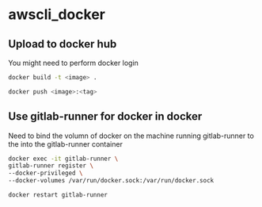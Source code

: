 # awscli_docker

## Upload to docker hub

You might need to perform docker login

```bash
docker build -t <image> .

docker push <image>:<tag>

```

## Use gitlab-runner for docker in docker

Need to bind the volumn of docker on the machine running gitlab-runner to the into the gitlab-runner container

```bash
docker exec -it gitlab-runner \
gitlab-runner register \
--docker-privileged \
--docker-volumes /var/run/docker.sock:/var/run/docker.sock

docker restart gitlab-runner

```
